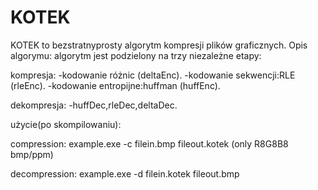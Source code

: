 # KOTEK
KOTEK to bezstratnyprosty algorytm kompresji plików graficznych.
Opis algorymu: algorytm jest podzielony na trzy niezależne etapy:

kompresja:
-kodowanie różnic (deltaEnc).
-kodowanie sekwencji:RLE (rleEnc).
-kodowanie entropijne:huffman (huffEnc).

dekompresja:
-huffDec,rleDec,deltaDec.

użycie(po skompilowaniu): 

compression: example.exe -c filein.bmp fileout.kotek
(only R8G8B8 bmp/ppm)

decompression: example.exe -d filein.kotek fileout.bmp 

